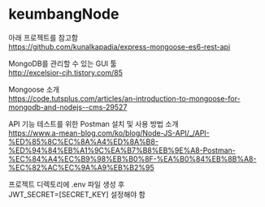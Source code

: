 # keumbangNode

아래 프로젝트를 참고함  
https://github.com/kunalkapadia/express-mongoose-es6-rest-api

MongoDB를 관리할 수 있는 GUI 툴  
http://excelsior-cjh.tistory.com/85

Mongoose 소개  
https://code.tutsplus.com/articles/an-introduction-to-mongoose-for-mongodb-and-nodejs--cms-29527

API 기능 테스트를 위한 Postman 설치 및 사용 방법 소개  
https://www.a-mean-blog.com/ko/blog/Node-JS-API/_/API-%ED%85%8C%EC%8A%A4%ED%8A%B8-%ED%94%84%EB%A1%9C%EA%B7%B8%EB%9E%A8-Postman-%EC%84%A4%EC%B9%98%EB%B0%8F-%EA%B0%84%EB%8B%A8-%EC%82%AC%EC%9A%A9%EB%B2%95

프로젝트 디렉토리에 .env 파일 생성 후  
JWT_SECRET=[SECRET_KEY] 설정해야 함
